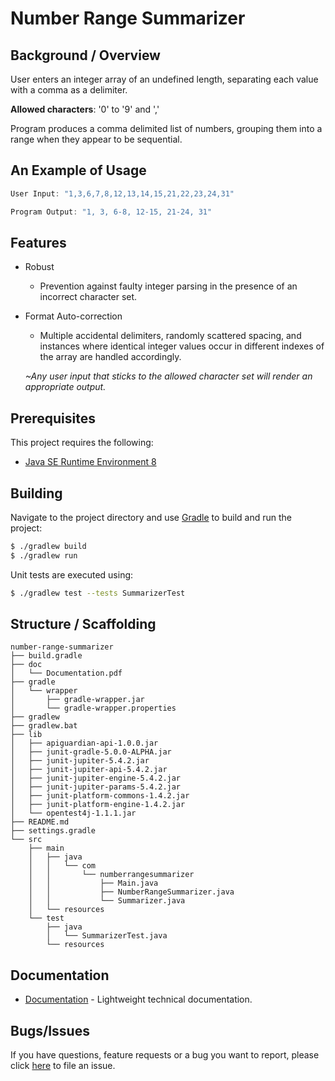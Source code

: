 # Number Range Summarizer

## Background / Overview

User enters an integer array of an undefined length, separating each value with a comma as a delimiter. 

**Allowed characters**: '0' to '9'  and ','

Program produces a comma delimited list of numbers, grouping them into a range when they appear to be sequential.

## An Example of Usage

```powershell
User Input: "1,3,6,7,8,12,13,14,15,21,22,23,24,31"

Program Output: "1, 3, 6-8, 12-15, 21-24, 31"
```

## Features

- Robust

  - Prevention against faulty integer parsing in the presence of an incorrect character set.

- Format Auto-correction

  - Multiple accidental delimiters, randomly scattered spacing, and instances where identical integer values occur in different indexes of the array are handled accordingly.

  *~Any user input that sticks to the allowed character set will render an appropriate output.*

## Prerequisites

This project requires the following:

- [Java SE Runtime Environment 8](https://www.oracle.com/java/technologies/javase-jre8-downloads.html)

## Building

Navigate to the project directory and use [Gradle](https://gradle.org/) to build and run the project:

```sh
$ ./gradlew build
$ ./gradlew run
```

Unit tests are executed using:

```sh
$ ./gradlew test --tests SummarizerTest
```

## Structure / Scaffolding

```text
number-range-summarizer
├── build.gradle
├── doc
│   └── Documentation.pdf
├── gradle
│   └── wrapper
│       ├── gradle-wrapper.jar
│       └── gradle-wrapper.properties
├── gradlew
├── gradlew.bat
├── lib
│   ├── apiguardian-api-1.0.0.jar
│   ├── junit-gradle-5.0.0-ALPHA.jar
│   ├── junit-jupiter-5.4.2.jar
│   ├── junit-jupiter-api-5.4.2.jar
│   ├── junit-jupiter-engine-5.4.2.jar
│   ├── junit-jupiter-params-5.4.2.jar
│   ├── junit-platform-commons-1.4.2.jar
│   ├── junit-platform-engine-1.4.2.jar
│   └── opentest4j-1.1.1.jar
├── README.md
├── settings.gradle
└── src
    ├── main
    │   ├── java
    │   │   └── com
    │   │       └── numberrangesummarizer
    │   │           ├── Main.java
    │   │           ├── NumberRangeSummarizer.java
    │   │           └── Summarizer.java
    │   └── resources
    └── test
        ├── java
        │   └── SummarizerTest.java
        └── resources
```

## Documentation

- [Documentation](https://github.com/AntonTroskie/number-range-summarizer/blob/main/doc/Documentation.pdf) - Lightweight technical documentation.

## Bugs/Issues

If you have questions, feature requests or a bug you want to report, please click [here](https://github.com/AntonTroskie/number-range-summarizer/issues) to file an issue.
